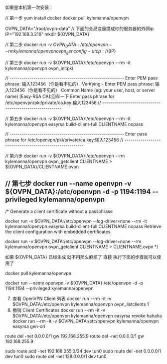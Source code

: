 如果是本机第一次安装：

// 第一步
yum install docker
docker pull kylemanna/openvpn

OVPN_DATA="/root/ovpn-data"
// 下面的全局变量换成你的服务器的外网ip
IP="192.168.3.216"
mkdir ${OVPN_DATA}

// 第二步
docker run -v ${OVPN_DATA}:/etc/openvpn --rm kylemanna/openvpn ovpn_genconfig -u tcp://${IP}

// 第三步
docker run -v ${OVPN_DATA}:/etc/openvpn --rm -it kylemanna/openvpn ovpn_initpki

// ---------------------------------------------------------
Enter PEM pass phrase: 输入123456（你是看不见的）
Verifying - Enter PEM pass phrase: 输入123456（你是看不见的）
Common Name (eg: your user, host, or server name) [Easy-RSA CA]:回车一下
Enter pass phrase for /etc/openvpn/pki/private/ca.key:输入123456
// ---------------------------------------------------------

// 第五步
docker run -v ${OVPN_DATA}:/etc/openvpn --rm -it kylemanna/openvpn easyrsa build-client-full CLIENTNAME nopass

// ---------------------------------------------------------
Enter pass phrase for /etc/openvpn/pki/private/ca.key:输入123456
// ---------------------------------------------------------

// 第六步
docker run -v ${OVPN_DATA}:/etc/openvpn --rm kylemanna/openvpn ovpn_getclient CLIENTNAME > ${OVPN_DATA}/CLIENTNAME.ovpn

// 第七步
docker run --name openvpn -v ${OVPN_DATA}:/etc/openvpn -d -p 1194:1194 --privileged kylemanna/openvpn
--------------------------------------------------------------------------------------------------------------------------------------------------------------------------

/*
Generate a client certificate without a passphrase

  docker run -v $OVPN_DATA:/etc/openvpn --log-driver=none --rm -it kylemanna/openvpn easyrsa build-client-full CLIENTNAME nopass
Retrieve the client configuration with embedded certificates

  docker run -v $OVPN_DATA:/etc/openvpn --log-driver=none --rm kylemanna/openvpn ovpn_getclient CLIENTNAME > CLIENTNAME.ovpn
*/

如果  ${OVPN_DATA} 已经生成 就不用那么麻烦了  直接  执行下面的步骤就可以使用了

docker pull kylemanna/openvpn

docker run --name openvpn -v ${OVPN_DATA}:/etc/openvpn -d -p 1194:1194 --privileged kylemanna/openvpn

7. 查看 OpenVPN Client 列表
docker run --rm -it -v $OVPN_DATA:/etc/openvpn kylemanna/openvpn ovpn_listclients
1
8. 撤销 Client Certificates
docker run --rm -it -v $OVPN_DATA:/etc/openvpn kylemanna/openvpn easyrsa revoke hahaha
docker run --rm -it -v $OVPN_DATA:/etc/openvpn kylemanna/openvpn easyrsa gen-crl


route del -net 0.0.0.0/1 gw 192.168.255.9
route del -net 0.0.0.0/1 gw 192.168.255.9


sudo route add -net 192.168.255.0/24 dev tun0
sudo route del -net 0.0.0.0/1 dev tun0
sudo route del -net 128.0.0.0/1 dev tun0
